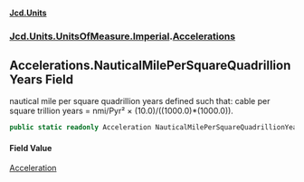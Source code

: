 #### [Jcd.Units](index.md 'index')
### [Jcd.Units.UnitsOfMeasure.Imperial](Jcd.Units.UnitsOfMeasure.Imperial.md 'Jcd.Units.UnitsOfMeasure.Imperial').[Accelerations](Accelerations.md 'Jcd.Units.UnitsOfMeasure.Imperial.Accelerations')

## Accelerations.NauticalMilePerSquareQuadrillionYears Field

nautical mile per square quadrillion years defined such that: cable per square trillion years = nmi/Pyr² ×
(10.0)/((1000.0)*(1000.0)).

```csharp
public static readonly Acceleration NauticalMilePerSquareQuadrillionYears;
```

#### Field Value
[Acceleration](Acceleration.md 'Jcd.Units.UnitTypes.Acceleration')